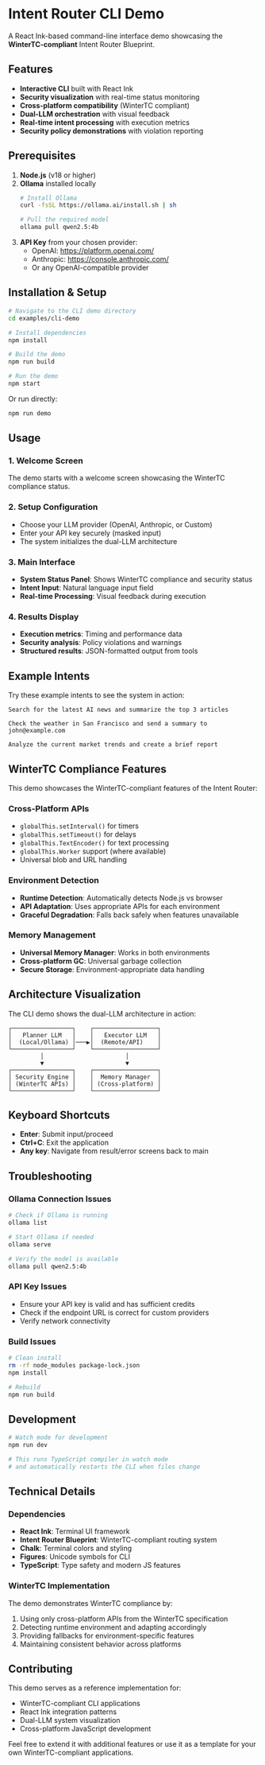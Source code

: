 # Intent Router CLI Demo

A React Ink-based command-line interface demo showcasing the **WinterTC-compliant** Intent Router Blueprint.

## Features

- **Interactive CLI** built with React Ink
- **Security visualization** with real-time status monitoring
- **Cross-platform compatibility** (WinterTC compliant)
- **Dual-LLM orchestration** with visual feedback
- **Real-time intent processing** with execution metrics
- **Security policy demonstrations** with violation reporting

## Prerequisites

1. **Node.js** (v18 or higher)
2. **Ollama** installed locally
   ```bash
   # Install Ollama
   curl -fsSL https://ollama.ai/install.sh | sh
   
   # Pull the required model
   ollama pull qwen2.5:4b
   ```
3. **API Key** from your chosen provider:
   - OpenAI: https://platform.openai.com/
   - Anthropic: https://console.anthropic.com/
   - Or any OpenAI-compatible provider

## Installation & Setup

```bash
# Navigate to the CLI demo directory
cd examples/cli-demo

# Install dependencies
npm install

# Build the demo
npm run build

# Run the demo
npm start
```

Or run directly:
```bash
npm run demo
```

## Usage

### 1. Welcome Screen
The demo starts with a welcome screen showcasing the WinterTC compliance status.

### 2. Setup Configuration
- Choose your LLM provider (OpenAI, Anthropic, or Custom)
- Enter your API key securely (masked input)
- The system initializes the dual-LLM architecture

### 3. Main Interface
- **System Status Panel**: Shows WinterTC compliance and security status
- **Intent Input**: Natural language input field
- **Real-time Processing**: Visual feedback during execution

### 4. Results Display
- **Execution metrics**: Timing and performance data
- **Security analysis**: Policy violations and warnings
- **Structured results**: JSON-formatted output from tools

## Example Intents

Try these example intents to see the system in action:

```
Search for the latest AI news and summarize the top 3 articles
```

```
Check the weather in San Francisco and send a summary to john@example.com
```

```
Analyze the current market trends and create a brief report
```

## WinterTC Compliance Features

This demo showcases the WinterTC-compliant features of the Intent Router:

### Cross-Platform APIs
- `globalThis.setInterval()` for timers
- `globalThis.setTimeout()` for delays  
- `globalThis.TextEncoder()` for text processing
- `globalThis.Worker` support (where available)
- Universal blob and URL handling

### Environment Detection
- **Runtime Detection**: Automatically detects Node.js vs browser
- **API Adaptation**: Uses appropriate APIs for each environment
- **Graceful Degradation**: Falls back safely when features unavailable

### Memory Management
- **Universal Memory Manager**: Works in both environments
- **Cross-platform GC**: Universal garbage collection
- **Secure Storage**: Environment-appropriate data handling

## Architecture Visualization

The CLI demo shows the dual-LLM architecture in action:

```
┌─────────────────┐    ┌──────────────────┐
│   Planner LLM   │    │   Executor LLM   │
│  (Local/Ollama) │───▶│  (Remote/API)    │
└─────────────────┘    └──────────────────┘
         │                       │
         ▼                       ▼
┌─────────────────┐    ┌──────────────────┐
│ Security Engine │    │  Memory Manager  │
│ (WinterTC APIs) │    │ (Cross-platform) │
└─────────────────┘    └──────────────────┘
```

## Keyboard Shortcuts

- **Enter**: Submit input/proceed
- **Ctrl+C**: Exit the application
- **Any key**: Navigate from result/error screens back to main

## Troubleshooting

### Ollama Connection Issues
```bash
# Check if Ollama is running
ollama list

# Start Ollama if needed
ollama serve

# Verify the model is available
ollama pull qwen2.5:4b
```

### API Key Issues
- Ensure your API key is valid and has sufficient credits
- Check if the endpoint URL is correct for custom providers
- Verify network connectivity

### Build Issues
```bash
# Clean install
rm -rf node_modules package-lock.json
npm install

# Rebuild
npm run build
```

## Development

```bash
# Watch mode for development
npm run dev

# This runs TypeScript compiler in watch mode
# and automatically restarts the CLI when files change
```

## Technical Details

### Dependencies
- **React Ink**: Terminal UI framework
- **Intent Router Blueprint**: WinterTC-compliant routing system
- **Chalk**: Terminal colors and styling
- **Figures**: Unicode symbols for CLI
- **TypeScript**: Type safety and modern JS features

### WinterTC Implementation
The demo demonstrates WinterTC compliance by:
1. Using only cross-platform APIs from the WinterTC specification
2. Detecting runtime environment and adapting accordingly
3. Providing fallbacks for environment-specific features
4. Maintaining consistent behavior across platforms

## Contributing

This demo serves as a reference implementation for:
- WinterTC-compliant CLI applications
- React Ink integration patterns
- Dual-LLM system visualization
- Cross-platform JavaScript development

Feel free to extend it with additional features or use it as a template for your own WinterTC-compliant applications.